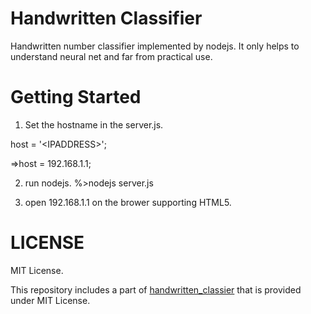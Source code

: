 # Handwritten Classifier

Handwritten number classifier implemented by nodejs.
It only helps to understand neural net and far from practical use.

# Getting Started
1. Set the hostname in the server.js.

 host = '&lt;IPADDRESS&gt;';
 
 =&gt;host = 192.168.1.1;

2. run nodejs.
%>nodejs server.js

3. open 192.168.1.1 on the brower supporting HTML5.

# LICENSE
MIT License.

This repository includes a part of [handwritten_classier](https://github.com/ginrou/handwritten_classifier) that is provided under MIT License.

